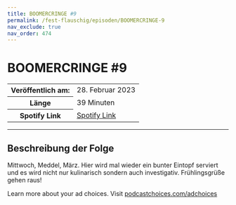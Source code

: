 ```yaml
---
title: BOOMERCRINGE #9
permalink: /fest-flauschig/episoden/BOOMERCRINGE-9
nav_exclude: true
nav_order: 474
---
```


# BOOMERCRINGE #9
<table class="resp-table dcf-table dcf-table-responsive dcf-table-bordered dcf-table-striped dcf-w-100%">
                    <tbody>
                        <tr>
                            <th scope="row">Veröffentlich am:</th>
                            <td data-label="Veröffentlich am:">28. Februar 2023</td>
                        </tr>
                        <tr>
                            <th scope="row">Länge </th>
                            <td data-label="Länge ">39 Minuten</td>
                        </tr><tr>
                                <th scope="row">Spotify Link</th>
                                <td data-label="Spotify Link"><a href="https://open.spotify.com/episode/0940Y8jIwXuXYhzUJGMkTd">Spotify Link</a></td>
                            </tr></tbody>
                </table>

***

## Beschreibung der Folge

<div>
<p>Mittwoch, Meddel, März. Hier wird mal wieder ein bunter Eintopf serviert und es wird nicht nur kulinarisch sondern auch investigativ. Frühlingsgrüße gehen raus!</p><p> </p><p>Learn more about your ad choices. Visit <a href="https://podcastchoices.com/adchoices" rel="nofollow">podcastchoices.com/adchoices</a></p>  
</div>

